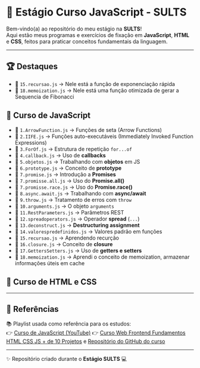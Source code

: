 # 🚀 Estágio Curso JavaScript - SULTS  

Bem-vindo(a) ao repositório do meu estágio na **SULTS**!  
Aqui estão meus programas e exercícios de fixação em **JavaScript**, **HTML** e **CSS**, feitos para praticar conceitos fundamentais da linguagem.  

---

## 🏆 Destaques

- 📌 `15.recursao.js` → Nele está a função de exponenciação rápida
- 📌 `18.memoization.js` → Nele está uma função otimizada de gerar a Sequencia de Fibonacci

## 📂 Curso de JavaScript

- 📌 `1.ArrowFunction.js` → Funções de seta (Arrow Functions)  
- 📌 `2.IIFE.js` → Funções auto-executáveis (Immediately Invoked Function Expressions)  
- 📌 `3.ForOf.js` → Estrutura de repetição `for...of`  
- 📌 `4.callback.js` → Uso de **callbacks**  
- 📌 `5.objetos.js` → Trabalhando com **objetos** em JS  
- 📌 `6.prototype.js` → Conceito de **prototype**  
- 📌 `7.promise.js` → Introdução a **Promises**  
- 📌 `7.promisse.all.js` → Uso do **Promise.all()**  
- 📌 `7.promisse.race.js` → Uso do **Promise.race()**  
- 📌 `8.async.await.js` → Trabalhando com **async/await**  
- 📌 `9.throw.js` → Tratamento de erros com `throw`  
- 📌 `10.arguments.js` → O objeto `arguments`  
- 📌 `11.RestParameters.js` → Parâmetros REST  
- 📌 `12.spreadoperators.js` → Operador **spread** (`...`)  
- 📌 `13.deconstruct.js` → **Destructuring assignment**  
- 📌 `14.valorespredefinidos.js` → Valores padrão em funções  
- 📌 `15.recursao.js` → Aprendendo recurção
- 📌 `16.closure.js` → Conceito de **closure**
- 📌 `17.GettersSetters.js` → Uso de **getters e setters**
- 📌 `18.memoization.js` → Aprendi o conceito de memoization, armazenar informações úteis em cache

## 📂 Curso de HTML e CSS

<!-- - 📌 `` →  -->

---

## 🎥 Referências

📚 Playlist usada como referência para os estudos:  
👉 [Curso de JavaScript (YouTube)](https://www.youtube.com/playlist?list=PL-R1FQNkywO4sD42B6OI6KjG3uOPT0aNl)
👉 [Curso Web Frontend Fundamentos HTML CSS JS + de 10 Projetos](https://serliv.com/html-css-js) e [Repositório do GitHub do curso](https://github.com/serfrontend/CursoWebFundamentosV2/tree/main)

---

✨ Repositório criado durante o **Estágio SULTS** 💻
